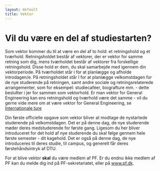 ```yaml
---
layout: default
title: Vektor
---
```


<h1>Vil du være en del af studiestarten?</h1>

<div id="poster-image" style="margin: auto; background-image: url('/static/img/cat.gif');">
</div>

<p>
	Som vektor kommer du til at være en del af to hold: et retningshold og et tværhold. Retningsholdet består af vektorer, der er vektor for samme retning som dig, mens tværholdet består af vektorer fra forskellige retningshold. Disse hold er dem, du skal samarbejde med igennem din vektorperiode. På tværholdet står i for at planlægge og afholde introdagen/e. På retningsholdet står I for at planlægge velkomstdagen for de nye studerende på retningen, samt andre sociale og retningsrelaterede arrangementer, som for eksempel: studiecaféer, biografture mm. - dette beslutter i jer for sammen som vektorhold.
	Er man vektor for General Engineering kan ens retningshold og tværhold være det samme - vil du gerne vide mere om at være vektor for General Engineering,
	se <a href="/internationale-ture.html">Internationale ture</a>
</p>

<p>
	Din første officielle opgave som vektor bliver at modtage de nystartede studerende på velkomstdagen. Det er på denne dag, de nye studerende møder deres medstuderende for første gang. Ligesom du her bliver introduceret for det hold af nye studerende du skal følge gennem hele første semester - dit kagehold. Det er også på denne dag, de nye introduceres til deres studie, til campus, og generelt får deres førstehåndsintryk af DTU.
</p>

<p>
	For at blive vektor <b>skal</b> du være medlem af PF. 
	Er du endnu ikke medlem af PF kan du melde dig ind på PF-sekretariatet, eller på <a href="https://www.pf.dk">www.pf.dk</a>.
</p>


<!-- OLD (2022)
<p>
	Som vektor kommer du til at være en del af to hold: et retningshold og et tværhold. 
	Retningsholdet består af vektorer, der er vektor for samme retning som dig, mens tværholdet består af vektorer fra forskellige retningshold. 
	Disse hold er dem, du skal samarbejde i gennem din vektorperiode. 
	På tværholdet står i for at planlægge og afholde rustur. På retningsholdet står I for at planlægge introdagen for de nye studerende, samt andre retningsrelateret arrangementer, så som studiecaféer, biografture mm. som I beslutter jer for som vektorhold. 
	Hvis man er vektor for General Engineering kan ens retningshold og tværhold være det samme. Hvis du gerne vil vide mere om det at være vektor for General Engineering så se <a href="/internationale-ture.html">Internationale ture</a>
</p>

<p>
	Din første officielle opgave som vektor er at modtage de nystartende på introdagen. 
	Det er denne dag, de nye studerende møder deres medstuderende for første gang, ligesom du introduceres til dit hold af nye studerende, som du skal følge gennem hele første semester. 
	Det er her de nye studerende bliver introduceret til deres studie, til campus og i det hele taget får deres førstehåndsindtryk af DTU. 
</p>

<p>
	For at blive vektor <b>skal</b> du være medlem af PF. 
	Hvis du ikke er det endnu, kan du melde dig ind nede på PF sekretariatet.
-->